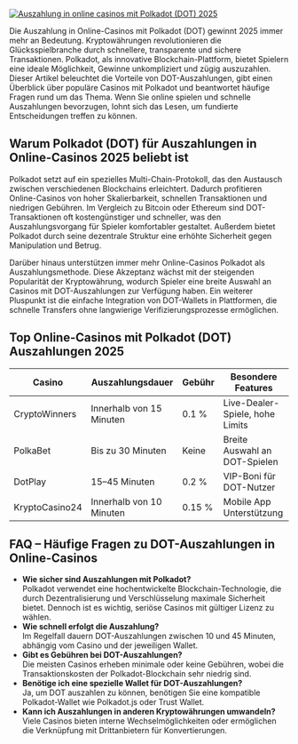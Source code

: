 [![Auszahlung in online casinos mit Polkadot (DOT) 2025](https://123-caf.pages.dev/gitsignup.png)](https://vrmoo.ru/Bt82HjjY)

<p>Die Auszahlung in Online-Casinos mit Polkadot (DOT) gewinnt 2025 immer mehr an Bedeutung. Kryptowährungen revolutionieren die Glücksspielbranche durch schnellere, transparente und sichere Transaktionen. Polkadot, als innovative Blockchain-Plattform, bietet Spielern eine ideale Möglichkeit, Gewinne unkompliziert und zügig auszuzahlen. Dieser Artikel beleuchtet die Vorteile von DOT-Auszahlungen, gibt einen Überblick über populäre Casinos mit Polkadot und beantwortet häufige Fragen rund um das Thema. Wenn Sie online spielen und schnelle Auszahlungen bevorzugen, lohnt sich das Lesen, um fundierte Entscheidungen treffen zu können.</p>  <h2>Warum Polkadot (DOT) für Auszahlungen in Online-Casinos 2025 beliebt ist</h2> <p>Polkadot setzt auf ein spezielles Multi-Chain-Protokoll, das den Austausch zwischen verschiedenen Blockchains erleichtert. Dadurch profitieren Online-Casinos von hoher Skalierbarkeit, schnellen Transaktionen und niedrigen Gebühren. Im Vergleich zu Bitcoin oder Ethereum sind DOT-Transaktionen oft kostengünstiger und schneller, was den Auszahlungsvorgang für Spieler komfortabler gestaltet. Außerdem bietet Polkadot durch seine dezentrale Struktur eine erhöhte Sicherheit gegen Manipulation und Betrug.</p>  <p>Darüber hinaus unterstützen immer mehr Online-Casinos Polkadot als Auszahlungsmethode. Diese Akzeptanz wächst mit der steigenden Popularität der Kryptowährung, wodurch Spieler eine breite Auswahl an Casinos mit DOT-Auszahlungen zur Verfügung haben. Ein weiterer Pluspunkt ist die einfache Integration von DOT-Wallets in Plattformen, die schnelle Transfers ohne langwierige Verifizierungsprozesse ermöglichen.</p>  <h2>Top Online-Casinos mit Polkadot (DOT) Auszahlungen 2025</h2> <table>   <thead>     <tr>       <th>Casino</th>       <th>Auszahlungsdauer</th>       <th>Gebühr</th>       <th>Besondere Features</th>     </tr>   </thead>   <tbody>     <tr>       <td>CryptoWinners</td>       <td>Innerhalb von 15 Minuten</td>       <td>0.1 %</td>       <td>Live-Dealer-Spiele, hohe Limits</td>     </tr>     <tr>       <td>PolkaBet</td>       <td>Bis zu 30 Minuten</td>       <td>Keine</td>       <td>Breite Auswahl an DOT-Spielen</td>     </tr>     <tr>       <td>DotPlay</td>       <td>15–45 Minuten</td>       <td>0.2 %</td>       <td>VIP-Boni für DOT-Nutzer</td>     </tr>     <tr>       <td>KryptoCasino24</td>       <td>Innerhalb von 10 Minuten</td>       <td>0.15 %</td>       <td>Mobile App Unterstützung</td>     </tr>   </tbody> </table>  <h2>FAQ – Häufige Fragen zu DOT-Auszahlungen in Online-Casinos</h2> <ul>   <li><strong>Wie sicher sind Auszahlungen mit Polkadot?</strong><br>Polkadot verwendet eine hochentwickelte Blockchain-Technologie, die durch Dezentralisierung und Verschlüsselung maximale Sicherheit bietet. Dennoch ist es wichtig, seriöse Casinos mit gültiger Lizenz zu wählen.</li>   <li><strong>Wie schnell erfolgt die Auszahlung?</strong><br>Im Regelfall dauern DOT-Auszahlungen zwischen 10 und 45 Minuten, abhängig vom Casino und der jeweiligen Wallet.</li>   <li><strong>Gibt es Gebühren bei DOT-Auszahlungen?</strong><br>Die meisten Casinos erheben minimale oder keine Gebühren, wobei die Transaktionskosten der Polkadot-Blockchain sehr niedrig sind.</li>   <li><strong>Benötige ich eine spezielle Wallet für DOT-Auszahlungen?</strong><br>Ja, um DOT auszahlen zu können, benötigen Sie eine kompatible Polkadot-Wallet wie Polkadot.js oder Trust Wallet.</li>   <li><strong>Kann ich Auszahlungen in anderen Kryptowährungen umwandeln?</strong><br>Viele Casinos bieten interne Wechselmöglichkeiten oder ermöglichen die Verknüpfung mit Drittanbietern für Konvertierungen.</li> </ul>